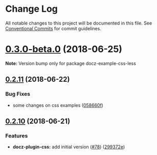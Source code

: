 # Change Log

All notable changes to this project will be documented in this file.
See [Conventional Commits](https://conventionalcommits.org) for commit guidelines.

<a name="0.3.0-beta.0"></a>
# [0.3.0-beta.0](https://github.com/pedronauck/docz/compare/v0.2.11...v0.3.0-beta.0) (2018-06-25)




**Note:** Version bump only for package docz-example-css-less

<a name="0.2.11"></a>
## [0.2.11](https://github.com/pedronauck/docz/compare/v0.2.10...v0.2.11) (2018-06-22)


### Bug Fixes

* some changes on css examples ([058660f](https://github.com/pedronauck/docz/commit/058660f))




<a name="0.2.10"></a>
## [0.2.10](https://github.com/pedronauck/docz/compare/v0.2.9...v0.2.10) (2018-06-21)


### Features

* **docz-plugin-css:** add initial version ([#78](https://github.com/pedronauck/docz/issues/78)) ([299372e](https://github.com/pedronauck/docz/commit/299372e))

